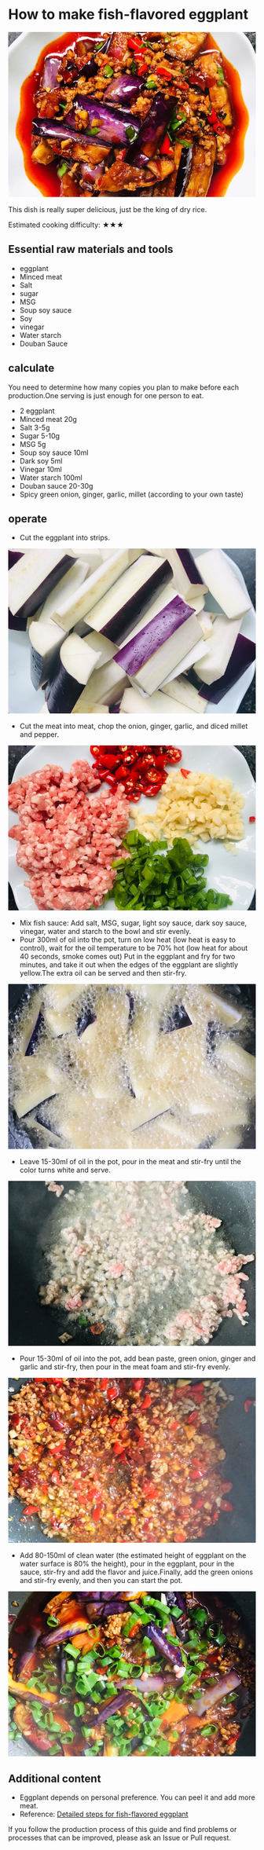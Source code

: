 # How to make fish-flavored eggplant

![yuxiangqiezi](./yxqz1.jpg)

This dish is really super delicious, just be the king of dry rice.

Estimated cooking difficulty: ★★★

## Essential raw materials and tools

- eggplant
- Minced meat
- Salt
- sugar
- MSG
- Soup soy sauce
- Soy
- vinegar
- Water starch
- Douban Sauce

## calculate

You need to determine how many copies you plan to make before each production.One serving is just enough for one person to eat.

- 2 eggplant
- Minced meat 20g
- Salt 3-5g
- Sugar 5-10g
- MSG 5g
- Soup soy sauce 10ml
- Dark soy 5ml
- Vinegar 10ml
- Water starch 100ml
- Douban sauce 20-30g
- Spicy green onion, ginger, garlic, millet (according to your own taste)

## operate

- Cut the eggplant into strips.

![bz1](./yxqz2.jpg)

- Cut the meat into meat, chop the onion, ginger, garlic, and diced millet and pepper.

![bz2](./yxqz3.jpg)

- Mix fish sauce: Add salt, MSG, sugar, light soy sauce, dark soy sauce, vinegar, water and starch to the bowl and stir evenly.
- Pour 300ml of oil into the pot, turn on low heat (low heat is easy to control), wait for the oil temperature to be 70% hot (low heat for about 40 seconds, smoke comes out) Put in the eggplant and fry for two minutes, and take it out when the edges of the eggplant are slightly yellow.The extra oil can be served and then stir-fry.

![bz4](./yxqz4.jpg)

- Leave 15-30ml of oil in the pot, pour in the meat and stir-fry until the color turns white and serve.

![bz5](./yxqz5.jpg)

- Pour 15-30ml of oil into the pot, add bean paste, green onion, ginger and garlic and stir-fry, then pour in the meat foam and stir-fry evenly.

![bz6](./yxqz6.jpg)

- Add 80-150ml of clean water (the estimated height of eggplant on the water surface is 80% the height), pour in the eggplant, pour in the sauce, stir-fry and add the flavor and juice.Finally, add the green onions and stir-fry evenly, and then you can start the pot.

![bz7](./yxqz7.jpg)

## Additional content

- Eggplant depends on personal preference. You can peel it and add more meat.
- Reference: [Detailed steps for fish-flavored eggplant](https://www.zhms.cn/recipe/kbbrl.html?source=2)

If you follow the production process of this guide and find problems or processes that can be improved, please ask an Issue or Pull request.